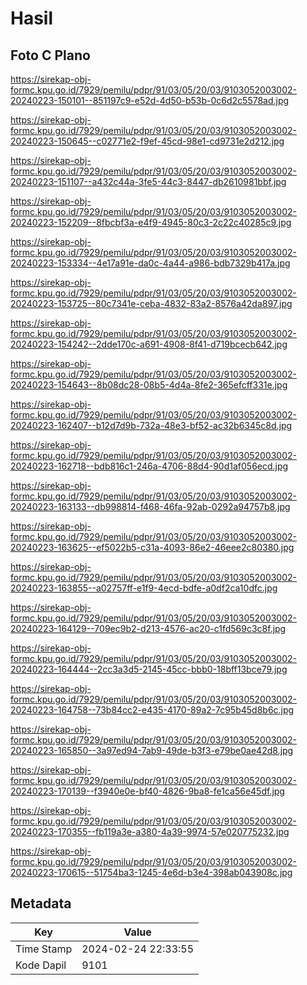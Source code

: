 # Hasil

## Foto C Plano

https://sirekap-obj-formc.kpu.go.id/7929/pemilu/pdpr/91/03/05/20/03/9103052003002-20240223-150101--851197c9-e52d-4d50-b53b-0c6d2c5578ad.jpg

https://sirekap-obj-formc.kpu.go.id/7929/pemilu/pdpr/91/03/05/20/03/9103052003002-20240223-150645--c02771e2-f9ef-45cd-98e1-cd9731e2d212.jpg

https://sirekap-obj-formc.kpu.go.id/7929/pemilu/pdpr/91/03/05/20/03/9103052003002-20240223-151107--a432c44a-3fe5-44c3-8447-db2610981bbf.jpg

https://sirekap-obj-formc.kpu.go.id/7929/pemilu/pdpr/91/03/05/20/03/9103052003002-20240223-152209--8fbcbf3a-e4f9-4945-80c3-2c22c40285c9.jpg

https://sirekap-obj-formc.kpu.go.id/7929/pemilu/pdpr/91/03/05/20/03/9103052003002-20240223-153334--4e17a91e-da0c-4a44-a986-bdb7329b417a.jpg

https://sirekap-obj-formc.kpu.go.id/7929/pemilu/pdpr/91/03/05/20/03/9103052003002-20240223-153725--80c7341e-ceba-4832-83a2-8576a42da897.jpg

https://sirekap-obj-formc.kpu.go.id/7929/pemilu/pdpr/91/03/05/20/03/9103052003002-20240223-154242--2dde170c-a691-4908-8f41-d719bcecb642.jpg

https://sirekap-obj-formc.kpu.go.id/7929/pemilu/pdpr/91/03/05/20/03/9103052003002-20240223-154643--8b08dc28-08b5-4d4a-8fe2-365efcff331e.jpg

https://sirekap-obj-formc.kpu.go.id/7929/pemilu/pdpr/91/03/05/20/03/9103052003002-20240223-162407--b12d7d9b-732a-48e3-bf52-ac32b6345c8d.jpg

https://sirekap-obj-formc.kpu.go.id/7929/pemilu/pdpr/91/03/05/20/03/9103052003002-20240223-162718--bdb816c1-246a-4706-88d4-90d1af056ecd.jpg

https://sirekap-obj-formc.kpu.go.id/7929/pemilu/pdpr/91/03/05/20/03/9103052003002-20240223-163133--db998814-f468-46fa-92ab-0292a94757b8.jpg

https://sirekap-obj-formc.kpu.go.id/7929/pemilu/pdpr/91/03/05/20/03/9103052003002-20240223-163625--ef5022b5-c31a-4093-86e2-46eee2c80380.jpg

https://sirekap-obj-formc.kpu.go.id/7929/pemilu/pdpr/91/03/05/20/03/9103052003002-20240223-163855--a02757ff-e1f9-4ecd-bdfe-a0df2ca10dfc.jpg

https://sirekap-obj-formc.kpu.go.id/7929/pemilu/pdpr/91/03/05/20/03/9103052003002-20240223-164129--709ec9b2-d213-4576-ac20-c1fd569c3c8f.jpg

https://sirekap-obj-formc.kpu.go.id/7929/pemilu/pdpr/91/03/05/20/03/9103052003002-20240223-164444--2cc3a3d5-2145-45cc-bbb0-18bff13bce79.jpg

https://sirekap-obj-formc.kpu.go.id/7929/pemilu/pdpr/91/03/05/20/03/9103052003002-20240223-164758--73b84cc2-e435-4170-89a2-7c95b45d8b6c.jpg

https://sirekap-obj-formc.kpu.go.id/7929/pemilu/pdpr/91/03/05/20/03/9103052003002-20240223-165850--3a97ed94-7ab9-49de-b3f3-e79be0ae42d8.jpg

https://sirekap-obj-formc.kpu.go.id/7929/pemilu/pdpr/91/03/05/20/03/9103052003002-20240223-170139--f3940e0e-bf40-4826-9ba8-fe1ca56e45df.jpg

https://sirekap-obj-formc.kpu.go.id/7929/pemilu/pdpr/91/03/05/20/03/9103052003002-20240223-170355--fb119a3e-a380-4a39-9974-57e020775232.jpg

https://sirekap-obj-formc.kpu.go.id/7929/pemilu/pdpr/91/03/05/20/03/9103052003002-20240223-170615--51754ba3-1245-4e6d-b3e4-398ab043908c.jpg


## Metadata

| Key        | Value               |
| ---------- | ------------------- |
| Time Stamp | 2024-02-24 22:33:55 |
| Kode Dapil | 9101                |



